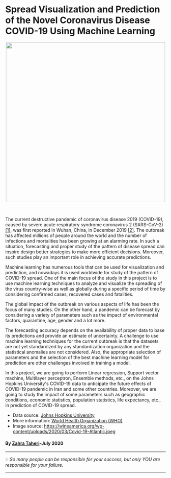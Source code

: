 # Spread Visualization and Prediction of the Novel Coronavirus Disease COVID-19 Using Machine Learning
<p align="center">
   <img  src=https://wineamerica.org/wp-content/uploads/2020/03/Covid-19-Atlantic.jpeg width="500"/>
</p>

 <br>
 
The current destructive pandemic of coronavirus disease 2019 (COVID-19), caused by severe acute respiratory syndrome coronavirus 2 (SARS-CoV-2) [[1]](https://www.who.int/emergencies/diseases/novel-coronavirus-2019/technical-guidance/naming-the-coronavirus-disease-(covid-2019)-and-the-virus-that-causes-it), was first reported in Wuhan, China, in December 2019 [[2]](https://www.who.int/csr/don/12-january-2020-novel-coronavirus-china/en/). The outbreak has affected millions of people around the world and the number of infections and mortalities has been growing at an alarming rate. In such a situation, forecasting and proper study of the pattern of disease spread can inspire design better strategies to make more efficient decisions. Moreover, such studies play an important role in achieving accurate predictions. 

Machine learning has numerous tools  that can be used for visualization and prediction, and nowadays it is used worldwide for study of the pattern of COVID-19 spread. One of the main focus of the study in this project is to use machine learning techniques to analyze and visualize the spreading of the virus country-wise as well as globally during a specific period of time by considering confirmed cases, recovered cases and fatalities.

The global impact of the outbreak on various aspects of life has been the focus of many studies. On the other hand, a pandemic can be forecast by considering a variety of parameters such as the impact of environmental factors, quarantine, age, gender and a lot more. 

The forecasting accuracy depends on the availability of proper data to base its predictions and provide an estimate of uncertainty. A challenge to use machine learning techniques for the current outbreak is that the datasets are not yet standardized by any standardization organization and the statistical anomalies are not considered. Also, the appropriate selection of parameters and the selection of the best machine learning model for prediction are other challenges involved in training a model. 

In this project, we are going to perform Linear regression, Support vector machine, Multilayer perceptron, Ensemble methods, etc., on the Johns Hopkins University's COVID-19 data to anticipate the future effects of COVID-19 pandemic in Iran and some other countries. Moreover, we are going to study the impact of some parameters such as geographic conditions, economic statistics, population statistics, life expectancy, etc., in prediction of COVID-19 spread.
<br>

- Data source: [Johns Hopkins University](https://github.com/CSSEGISandData/COVID-19)
- More information: [World Health Organization (WHO)](https://www.who.int/emergencies/diseases/novel-coronavirus-2019)
- Image source: https://wineamerica.org/wp-content/uploads/2020/03/Covid-19-Atlantic.jpeg

#### By [Zahra Taheri](https://github.com/zata213)-July 2020

---

:bulb: *So many people can be responsible for your success, but only YOU are responsible for your failure.*

---
